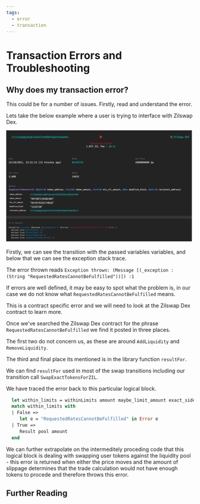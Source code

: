 ```yaml
---
tags:
  - error
  - transaction
---
```


# Transaction Errors and Troubleshooting

## Why does my transaction error?

This could be for a number of issues. Firstly, read and understand the error.

Lets take the below example where a user is trying to interface with Zilswap Dex.

![Docusaurus](/img/side-dishes/troubleshooting/troubleshooting-1.png)

Firstly, we can see the transition with the passed variables variables, and below that we can see the exception stack trace.

The error thrown reads ```Exception thrown: (Message [(_exception : (String "RequestedRatesCannotBeFulfilled"))]) :1```

If errors are well defined, it may be easy to spot what the problem is, in our case we do not know what ```RequestedRatesCannotBeFulfilled``` means.

This is a contract specific error and we will need to look at the Zilswap Dex contract to learn more.

Once we've searched the Zilswap Dex contract for the phrase ```RequestedRatesCannotBeFulfilled``` we find it posted in three places.

The first two do not concern us, as these are around ```AddLiquidity``` and ```RemoveLiquidity```.

The third and final place its mentioned is in the library function ```resultFor```.

We can find ```resultFor``` used in most of the swap transitions including our transition call ```SwapExactTokensForZIL```.

We have traced the error back to this particular logical block.

```ocaml
  let within_limits = withinLimits amount maybe_limit_amount exact_side in
  match within_limits with
  | False =>
     let e = "RequestedRatesCannotBeFulfilled" in Error e
  | True =>
     Result pool amount
  end 
```

We can further extrapolate on the intermeditely proceding code that this logical block is dealing with swapping user tokens against the liquidity pool - this error is returned when either the price moves and the amount of slippage determines that the trade calculation would not have enough tokens to procede and therefore throws this error.

## Further Reading
